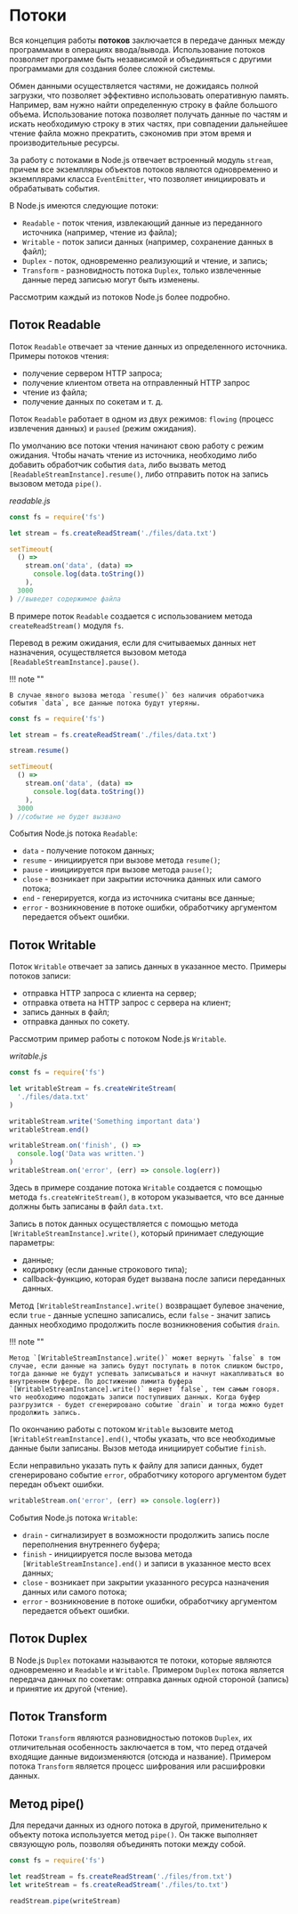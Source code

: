 # Потоки

Вся концепция работы **потоков** заключается в передаче данных между программами в операциях ввода/вывода. Использование потоков позволяет программе быть независимой и объединяться с другими программами для создания более сложной системы.

Обмен данными осуществляется частями, не дожидаясь полной загрузки, что позволяет эффективно использовать оперативную память. Например, вам нужно найти определенную строку в файле большого объема. Использование потока позволяет получать данные по частям и искать необходимую строку в этих частях, при совпадении дальнейшее чтение файла можно прекратить, сэкономив при этом время и производительные ресурсы.

За работу с потоками в Node.js отвечает встроенный модуль `stream`, причем все экземпляры объектов потоков являются одновременно и экземплярами класса `EventEmitter`, что позволяет инициировать и обрабатывать события.

В Node.js имеются следующие потоки:

- `Readable` - поток чтения, извлекающий данные из переданного источника (например, чтение из файла);
- `Writable` - поток записи данных (например, сохранение данных в файл);
- `Duplex` - поток, одновременно реализующий и чтение, и запись;
- `Transform` - разновидность потока `Duplex`, только извлеченные данные перед записью могут быть изменены.

Рассмотрим каждый из потоков Node.js более подробно.

## Поток Readable

Поток `Readable` отвечает за чтение данных из определенного источника. Примеры потоков чтения:

- получение сервером HTTP запроса;
- получение клиентом ответа на отправленный HTTP запрос
- чтение из файла;
- получение данных по сокетам и т. д.

Поток `Readable` работает в одном из двух режимов: `flowing` (процесс извлечения данных) и `paused` (режим ожидания).

По умолчанию все потоки чтения начинают свою работу с режим ожидания. Чтобы начать чтение из источника, необходимо либо добавить обработчик события `data`, либо вызвать метод `[ReadableStreamInstance].resume()`, либо отправить поток на запись вызовом метода `pipe()`.

_readable.js_

```js
const fs = require('fs')

let stream = fs.createReadStream('./files/data.txt')

setTimeout(
  () =>
    stream.on('data', (data) =>
      console.log(data.toString())
    ),
  3000
) //выведет содержимое файла
```

В примере поток `Readable` создается с использованием метода `createReadStream()` модуля `fs`.

Перевод в режим ожидания, если для считываемых данных нет назначения, осуществляется вызовом метода `[ReadableStreamInstance].pause()`.

!!! note ""

    В случае явного вызова метода `resume()` без наличия обработчика события `data`, все данные потока будут утеряны.

```js
const fs = require('fs')

let stream = fs.createReadStream('./files/data.txt')

stream.resume()

setTimeout(
  () =>
    stream.on('data', (data) =>
      console.log(data.toString())
    ),
  3000
) //событие не будет вызвано
```

События Node.js потока `Readable`:

- `data` - получение потоком данных;
- `resume` - инициируется при вызове метода `resume()`;
- `pause` - инициируется при вызове метода `pause()`;
- `close` - возникает при закрытии источника данных или самого потока;
- `end` - генерируется, когда из источника считаны все данные;
- `error` - возникновение в потоке ошибки, обработчику аргументом передается объект ошибки.

## Поток Writable

Поток `Writable` отвечает за запись данных в указанное место. Примеры потоков записи:

- отправка HTTP запроса с клиента на сервер;
- отправка ответа на HTTP запрос с сервера на клиент;
- запись данных в файл;
- отправка данных по сокету.

Рассмотрим пример работы с потоком Node.js `Writable`.

_writable.js_

```js
const fs = require('fs')

let writableStream = fs.createWriteStream(
  './files/data.txt'
)

writableStream.write('Something important data')
writableStream.end()

writableStream.on('finish', () =>
  console.log('Data was written.')
)
writableStream.on('error', (err) => console.log(err))
```

Здесь в примере создание потока `Writable` создается с помощью метода `fs.createWriteStream()`, в котором указывается, что все данные должны быть записаны в файл `data.txt`.

Запись в поток данных осуществляется с помощью метода `[WritableStreamInstance].write()`, который принимает следующие параметры:

- данные;
- кодировку (если данные строкового типа);
- callback-функцию, которая будет вызвана после записи переданных данных.

Метод `[WritableStreamInstance].write()` возвращает булевое значение, если `true` - данные успешно записались, если `false` - значит запись данных необходимо продолжить после возникновения события `drain`.

!!! note ""

    Метод `[WritableStreamInstance].write()` может вернуть `false` в том случае, если данные на запись будут поступать в поток слишком быстро, тогда данные не будут успевать записываться и начнут накапливаться во внутреннем буфере. По достижению лимита буфера `[WritableStreamInstance].write()` вернет `false`, тем самым говоря. что необходимо подождать записи поступивших данных. Когда буфер разгрузится - будет сгенерировано событие `drain` и тогда можно будет продолжить запись.

По окончанию работы с потоком `Writable` вызовите метод `[WritableStreamInstance].end()`, чтобы указать, что все необходимые данные были записаны. Вызов метода инициирует событие `finish`.

Если неправильно указать путь к файлу для записи данных, будет сгенерировано событие `error`, обработчику которого аргументом будет передан объект ошибки.

```js
writableStream.on('error', (err) => console.log(err))
```

События Node.js потока `Writable`:

- `drain` - сигнализирует в возможности продолжить запись после переполнения внутреннего буфера;
- `finish` - инициируется после вызова метода `[WritableStreamInstance].end()` и записи в указанное место всех данных;
- `close` - возникает при закрытии указанного ресурса назначения данных или самого потока;
- `error` - возникновение в потоке ошибки, обработчику аргументом передается объект ошибки.

## Поток Duplex

В Node.js `Duplex` потоками называются те потоки, которые являются одновременно и `Readable` и `Writable`. Примером `Duplex` потока является передача данных по сокетам: отправка данных одной стороной (запись) и принятие их другой (чтение).

## Поток Transform

Потоки `Transform` являются разновидностью потоков `Duplex`, их отличительная особенность заключается в том, что перед отдачей входящие данные видоизменяются (отсюда и название). Примером потока `Transform` является процесс шифрования или расшифровки данных.

## Метод pipe()

Для передачи данных из одного потока в другой, применительно к объекту потока используется метод `pipe()`. Он также выполняет связующую роль, позволяя объединять потоки между собой.

```js
const fs = require('fs')

let readStream = fs.createReadStream('./files/from.txt')
let writeStream = fs.createReadStream('./files/to.txt')

readStream.pipe(writeStream)
```
